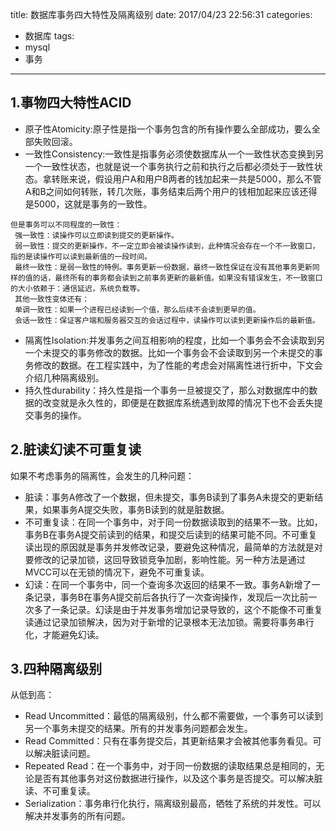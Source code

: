 title: 数据库事务四大特性及隔离级别
date: 2017/04/23 22:56:31
categories:
- 数据库
tags:
- mysql
- 事务
---
## 1.事物四大特性ACID
- 原子性Atomicity:原子性是指一个事务包含的所有操作要么全部成功，要么全部失败回滚。
- 一致性Consistency:一致性是指事务必须使数据库从一个一致性状态变换到另一个一致性状态，也就是说一个事务执行之前和执行之后都必须处于一致性状态。拿转账来说，假设用户A和用户B两者的钱加起来一共是5000，那么不管A和B之间如何转账，转几次账，事务结束后两个用户的钱相加起来应该还得是5000，这就是事务的一致性。

```
但是事务可以不同程度的一致性：
 强一致性：读操作可以立即读到提交的更新操作。
 弱一致性：提交的更新操作，不一定立即会被读操作读到，此种情况会存在一个不一致窗口，指的是读操作可以读到最新值的一段时间。
 最终一致性：是弱一致性的特例。事务更新一份数据，最终一致性保证在没有其他事务更新同样的值的话，最终所有的事务都会读到之前事务更新的最新值。如果没有错误发生，不一致窗口的大小依赖于：通信延迟，系统负载等。
 其他一致性变体还有：
 单调一致性：如果一个进程已经读到一个值，那么后续不会读到更早的值。
 会话一致性：保证客户端和服务器交互的会话过程中，读操作可以读到更新操作后的最新值。
```
- 隔离性Isolation:并发事务之间互相影响的程度，比如一个事务会不会读取到另一个未提交的事务修改的数据。比如一个事务会不会读取到另一个未提交的事务修改的数据。在工程实践中，为了性能的考虑会对隔离性进行折中，下文会介绍几种隔离级别。
- 持久性durability：持久性是指一个事务一旦被提交了，那么对数据库中的数据的改变就是永久性的，即便是在数据库系统遇到故障的情况下也不会丢失提交事务的操作。

## 2.脏读幻读不可重复读
如果不考虑事务的隔离性，会发生的几种问题：
- 脏读：事务A修改了一个数据，但未提交，事务B读到了事务A未提交的更新结果，如果事务A提交失败，事务B读到的就是脏数据。
- 不可重复读：在同一个事务中，对于同一份数据读取到的结果不一致。比如，事务B在事务A提交前读到的结果，和提交后读到的结果可能不同。不可重复读出现的原因就是事务并发修改记录，要避免这种情况，最简单的方法就是对要修改的记录加锁，这回导致锁竞争加剧，影响性能。另一种方法是通过MVCC可以在无锁的情况下，避免不可重复读。
- 幻读：在同一个事务中，同一个查询多次返回的结果不一致。事务A新增了一条记录，事务B在事务A提交前后各执行了一次查询操作，发现后一次比前一次多了一条记录。幻读是由于并发事务增加记录导致的，这个不能像不可重复读通过记录加锁解决，因为对于新增的记录根本无法加锁。需要将事务串行化，才能避免幻读。

## 3.四种隔离级别
从低到高：
- Read Uncommitted：最低的隔离级别，什么都不需要做，一个事务可以读到另一个事务未提交的结果。所有的并发事务问题都会发生。
- Read Committed：只有在事务提交后，其更新结果才会被其他事务看见。可以解决脏读问题。
- Repeated Read：在一个事务中，对于同一份数据的读取结果总是相同的，无论是否有其他事务对这份数据进行操作，以及这个事务是否提交。可以解决脏读、不可重复读。
- Serialization：事务串行化执行，隔离级别最高，牺牲了系统的并发性。可以解决并发事务的所有问题。
